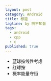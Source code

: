```yaml
---
layout: post
category: Android
title: 标题
tagline: by 明不知昔
tags: 
  - android
  - cpp
  - c
published: true
---
```




<!--more-->

- 蓝球按线性考虑
- 红球按
- 概率能量守恒